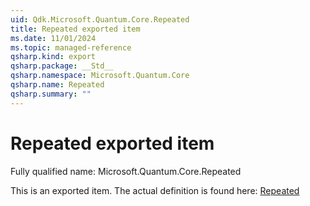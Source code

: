 ```yaml
---
uid: Qdk.Microsoft.Quantum.Core.Repeated
title: Repeated exported item
ms.date: 11/01/2024
ms.topic: managed-reference
qsharp.kind: export
qsharp.package: __Std__
qsharp.namespace: Microsoft.Quantum.Core
qsharp.name: Repeated
qsharp.summary: ""
---
```


# Repeated exported item

Fully qualified name: Microsoft.Quantum.Core.Repeated

This is an exported item. The actual definition is found here: [Repeated](xref:Qdk.Std.Core.Repeated)
